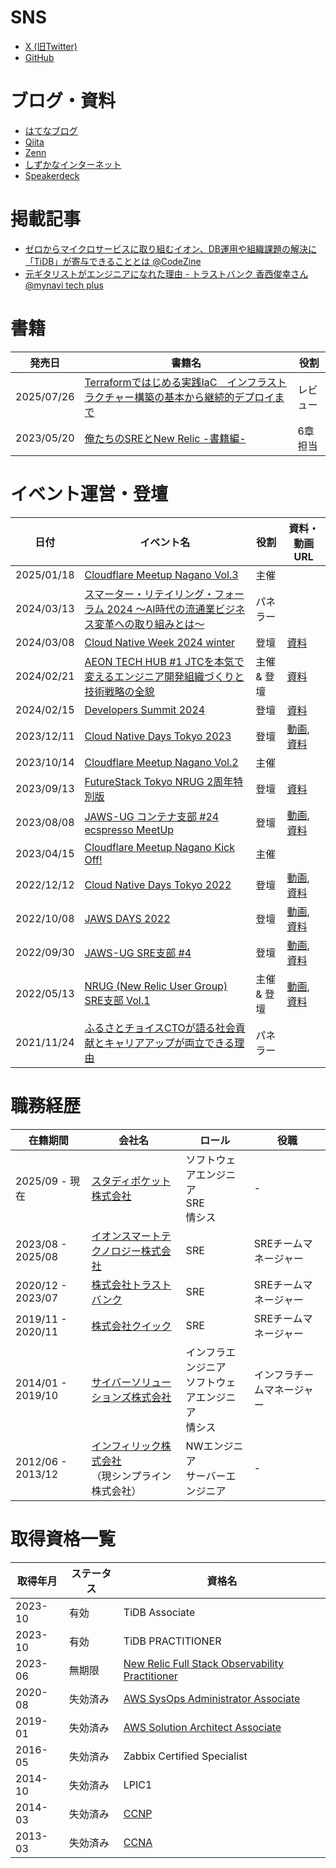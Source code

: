 # SNS
- [X (旧Twitter)](https://twitter.com/Tocyuki)
- [GitHub](https://github.com/Tocyuki)

# ブログ・資料
- [はてなブログ](https://blog.tocyuki.com/)
- [Qiita](https://qiita.com/Tocyuki)
- [Zenn](https://zenn.dev/tocyuki)
- [しずかなインターネット](https://sizu.me/tocyuki)
- [Speakerdeck](https://speakerdeck.com/tocyuki)

# 掲載記事
- [ゼロからマイクロサービスに取り組むイオン、DB運用や組織課題の解決に「TiDB」が寄与できることとは @CodeZine](https://codezine.jp/article/detail/19147)
- [元ギタリストがエンジニアになれた理由 - トラストバンク 香西俊幸さん @mynavi tech plus](https://news.mynavi.jp/techplus/article/10man-engineer_interview-3/)

# 書籍
| 発売日 | 書籍名 | 役割 |
| --- | --- | --- |
|2025/07/26|[Terraformではじめる実践IaC　インフラストラクチャー構築の基本から継続的デプロイまで](https://books.rakuten.co.jp/rb/18251318/)|レビュー|
|2023/05/20|[俺たちのSREとNew Relic -書籍編-](https://techbookfest.org/product/mH7sfRsGupWnvD8iECpAdz?productVariantID=br2EypiwcJGM0EvW2e4PKV)|6章担当|


# イベント運営・登壇
| 日付 | イベント名 | 役割 | 資料・動画URL |
| --- | --- | --- | --- |
|2025/01/18|[Cloudflare Meetup Nagano Vol.3](https://cfm-cts.connpass.com/event/338020/)|主催||
|2024/03/13|[スマーター・リテイリング・フォーラム 2024 ～AI時代の流通業ビジネス変革への取り組みとは～](https://info.microsoft.com/JA-NoGEP-CATALOG-FY24-01Jan-31-SmarterRetailingForum2024InitiativesforDistributionBusinessTransformationintheAgeofAI-SREVM32102_Catalog-Display-Page.html)|パネラー||
|2024/03/08|[Cloud Native Week 2024 winter](https://members09.live.itmedia.co.jp/library/NjUzNjc%253D)|登壇|[資料](https://speakerdeck.com/tocyuki/background-of-hashicorp-product-introduction-and-future-prospects)|
|2024/02/21|[AEON TECH HUB #1 JTCを本気で変えるエンジニア開発組織づくりと技術戦略の全貌](https://aeon.connpass.com/event/308065/)|主催 & 登壇|[資料](https://speakerdeck.com/tocyuki/what-we-aim-for-with-aeon-tech-hub)|
|2024/02/15|[Developers Summit 2024](https://event.shoeisha.jp/devsumi/20240215/session/4786)|登壇|[資料](https://speakerdeck.com/tocyuki/developers-summit-2024-tidb-sponsor-session)|
|2023/12/11|[Cloud Native Days Tokyo 2023](https://cloudnativedays.jp/cndt2023/)|登壇|[動画](https://cloudnativedays.jp/cndt2023/talks/2078), [資料](https://speakerdeck.com/tocyuki/what-happened-when-aeon-adopted-kubernetes)|
|2023/10/14|[Cloudflare Meetup Nagano Vol.2](https://cfm-cts.connpass.com/event/295067/)|主催||
|2023/09/13|[FutureStack Tokyo NRUG 2周年特別版](https://nrug.connpass.com/event/290339/)|登壇|[資料](https://speakerdeck.com/tocyuki/futurestack-tokyo-nrug-2zhou-nian-te-bie-ban)|
|2023/08/08|[JAWS-UG コンテナ支部 #24 ecspresso MeetUp](https://jawsug-container.connpass.com/event/285124/)|登壇|[動画](https://www.youtube.com/live/Leic9Z4TTec), [資料](https://speakerdeck.com/tocyuki/i-love-ecspresso)|
|2023/04/15|[Cloudflare Meetup Nagano Kick Off!](https://cfm-cts.connpass.com/event/275197/)|主催||
|2022/12/12|[Cloud Native Days Tokyo 2022]()|登壇|[動画](https://cloudnativedays.jp/cndt2022/talks/1589), [資料](https://speakerdeck.com/tocyuki/aws-ecs-cicd-with-terraform-and-ecspresso)|
|2022/10/08|[JAWS DAYS 2022](https://jawsdays2022.jaws-ug.jp/)|登壇|[動画](https://www.youtube.com/watch?v=Pw_iqtakEr8), [資料](https://speakerdeck.com/tocyuki/cd-pipeline-2022-autumn)|
|2022/09/30|[JAWS-UG SRE支部 #4](https://jawsug-sre.connpass.com/event/257772/)|登壇|[動画](https://www.youtube.com/watch?v=9VqQHsoAH9Q&t=5893s), [資料](https://speakerdeck.com/tocyuki/aurora-reader-instance-for-analysis-made-with-terraform)|
|2022/05/13|[NRUG (New Relic User Group) SRE支部 Vol.1](https://nrug-sre.connpass.com/event/242783/)|主催 & 登壇|[動画](https://newrelic.com/jp/resources/presentations/nrug_sre_vol1), [資料](https://speakerdeck.com/tocyuki/sre-that-wants-to-empower-developers)|
|2021/11/24|[ふるさとチョイスCTOが語る社会貢献とキャリアアップが両立できる理由](https://techplay.jp/event/838128)|パネラー||

# 職務経歴
| 在籍期間 | 会社名 | ロール | 役職 |
| --- | --- | --- | --- |
|2025/09 - 現在|[スタディポケット株式会社](https://studypocket.ai/)|ソフトウェアエンジニア<br>SRE<br>情シス| - |
|2023/08 - 2025/08|[イオンスマートテクノロジー株式会社](https://www.aeon-st.co.jp/)|SRE|SREチームマネージャー|
|2020/12 - 2023/07|[株式会社トラストバンク](https://www.trustbank.co.jp/)|SRE|SREチームマネージャー|
|2019/11 - 2020/11|[株式会社クイック](https://919.jp/)|SRE|SREチームマネージャー|
|2014/01 - 2019/10|[サイバーソリューションズ株式会社](https://www.cybersolutions.co.jp/)|インフラエンジニア<br>ソフトウェアエンジニア<br>情シス|インフラチームマネージャー|
|2012/06 - 2013/12|[インフィリック株式会社](https://www.simpline.co.jp/)<br>（現シンプライン株式会社）|NWエンジニア<br>サーバーエンジニア| - |

# 取得資格一覧
| 取得年月 | ステータス | 資格名 |
| --- | --- | --- |
| 2023-10 | 有効 | TiDB Associate |
| 2023-10 | 有効 | TiDB PRACTITIONER |
| 2023-06 | 無期限 | [New Relic Full Stack Observability Practitioner](https://credentials.newrelic.com/991e233b-4799-450d-953d-61b35f37ccfe#gs.8lx6a8)|
| 2020-08 | 失効済み | [AWS SysOps Administrator Associate](https://www.credly.com/badges/a89b7ef2-1a34-41fd-8215-3eb479c41a00/public_url) |
| 2019-01 | 失効済み | [AWS Solution Architect Associate](https://www.credly.com/badges/85e7f087-d921-418a-a477-4b4684df41d3/public_url) |
| 2016-05 | 失効済み | Zabbix Certified Specialist |
| 2014-10 | 失効済み | LPIC1 |
| 2014-03 | 失効済み | [CCNP](https://www.credly.com/badges/b34a1d61-7116-4e92-8215-0dadfef3bcb5/public_url) |
| 2013-03 | 失効済み | [CCNA](https://www.credly.com/badges/875d70f4-3f72-4a21-95b3-c2f53b5fd957/public_url) |

